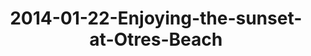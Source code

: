 ---
layout: blog
title: 2014-01-22-Enjoying-the-sunset-at-Otres-Beach
category: blog
lat: 10.57806
lng: 103.54738
image: https://s3-us-west-2.amazonaws.com/travels2013/2014-01-22 02:42:13 PST.jpg
observation: 20140122024213PST
---